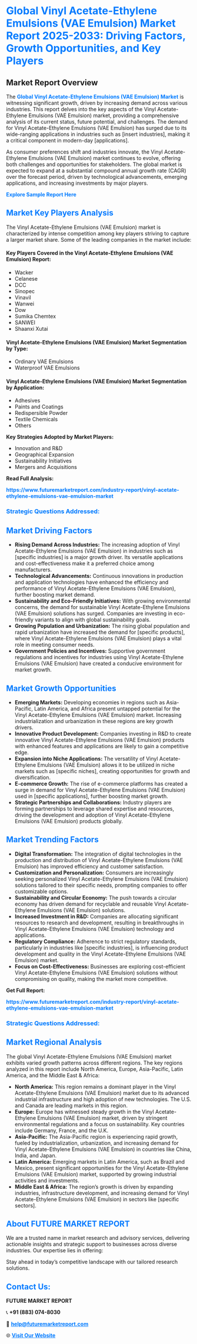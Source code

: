 <h1 style="color: #007BFF;">Global Vinyl Acetate-Ethylene Emulsions (VAE Emulsion) Market Report 2025-2033: Driving Factors, Growth Opportunities, and Key Players</h1>

<section id="overview">
<h2>Market Report Overview</h2>
<p>The <a href="https://www.futuremarketreport.com/industry-report/vinyl-acetate-ethylene-emulsions-vae-emulsion-market" style="color: #007BFF; text-decoration: none;"><strong>Global Vinyl Acetate-Ethylene Emulsions (VAE Emulsion) Market</strong></a> is witnessing significant growth, driven by increasing demand across various industries. This report delves into the key aspects of the Vinyl Acetate-Ethylene Emulsions (VAE Emulsion) market, providing a comprehensive analysis of its current status, future potential, and challenges. The demand for Vinyl Acetate-Ethylene Emulsions (VAE Emulsion) has surged due to its wide-ranging applications in industries such as [insert industries], making it a critical component in modern-day [applications].</p>
<p>As consumer preferences shift and industries innovate, the Vinyl Acetate-Ethylene Emulsions (VAE Emulsion) market continues to evolve, offering both challenges and opportunities for stakeholders. The global market is expected to expand at a substantial compound annual growth rate (CAGR) over the forecast period, driven by technological advancements, emerging applications, and increasing investments by major players.</p>
</section>

<section id="overview">
<p><a href="https://www.futuremarketreport.com/request-sample/reportId=105298" style="color: #007BFF; text-decoration: none;"><strong>Explore Sample Report Here</strong></a></p>
</section>

<section id="key-players">
<h2 style="color: #007BFF;">Market Key Players Analysis</h2>
<p>The Vinyl Acetate-Ethylene Emulsions (VAE Emulsion) market is characterized by intense competition among key players striving to capture a larger market share. Some of the leading companies in the market include:</p>
<h4>Key Players Covered in the Vinyl Acetate-Ethylene Emulsions (VAE Emulsion) Report:</h4>
<ul><li>Wacker</li><li>Celanese</li><li>DCC</li><li>Sinopec</li><li>Vinavil</li><li>Wanwei</li><li>Dow</li><li>Sumika Chemtex</li><li>SANWEI</li><li>Shaanxi Xutai</li></ul>
<h4>Vinyl Acetate-Ethylene Emulsions (VAE Emulsion) Market Segmentation by Type:</h4>
<ul><li>Ordinary VAE Emulsions</li><li>Waterproof VAE Emulsions</li></ul>

<h4>Vinyl Acetate-Ethylene Emulsions (VAE Emulsion) Market Segmentation by Application:</h4>
<ul><li>Adhesives</li><li>Paints and Coatings</li><li>Redispersible Powder</li><li>Textile Chemicals</li><li>Others</li></ul>
<p><strong>Key Strategies Adopted by Market Players:</strong></p>
<ul>
<li>Innovation and R&D</li>
<li>Geographical Expansion</li>
<li>Sustainability Initiatives</li>
<li>Mergers and Acquisitions</li>
</ul>
</section>

<section>
<p><strong>Read Full Analysis: </strong></p><a href="https://www.futuremarketreport.com/industry-report/vinyl-acetate-ethylene-emulsions-vae-emulsion-market" style="color: #007BFF; text-decoration: none;"><strong>https://www.futuremarketreport.com/industry-report/vinyl-acetate-ethylene-emulsions-vae-emulsion-market</strong></a>
<h3 style="color: #007BFF;">Strategic Questions Addressed:</h3>
</section>

<section id="driving-factors">
<h2 style="color: #007BFF;">Market Driving Factors</h2>
<ul>
<li><strong>Rising Demand Across Industries:</strong> The increasing adoption of Vinyl Acetate-Ethylene Emulsions (VAE Emulsion) in industries such as [specific industries] is a major growth driver. Its versatile applications and cost-effectiveness make it a preferred choice among manufacturers.</li>
<li><strong>Technological Advancements:</strong> Continuous innovations in production and application technologies have enhanced the efficiency and performance of Vinyl Acetate-Ethylene Emulsions (VAE Emulsion), further boosting market demand.</li>
<li><strong>Sustainability and Eco-Friendly Initiatives:</strong> With growing environmental concerns, the demand for sustainable Vinyl Acetate-Ethylene Emulsions (VAE Emulsion) solutions has surged. Companies are investing in eco-friendly variants to align with global sustainability goals.</li>
<li><strong>Growing Population and Urbanization:</strong> The rising global population and rapid urbanization have increased the demand for [specific products], where Vinyl Acetate-Ethylene Emulsions (VAE Emulsion) plays a vital role in meeting consumer needs.</li>
<li><strong>Government Policies and Incentives:</strong> Supportive government regulations and incentives for industries using Vinyl Acetate-Ethylene Emulsions (VAE Emulsion) have created a conducive environment for market growth.</li>
</ul>
</section>

<section id="growth-opportunities">
<h2 style="color: #007BFF;">Market Growth Opportunities</h2>
<ul>
<li><strong>Emerging Markets:</strong> Developing economies in regions such as Asia-Pacific, Latin America, and Africa present untapped potential for the Vinyl Acetate-Ethylene Emulsions (VAE Emulsion) market. Increasing industrialization and urbanization in these regions are key growth drivers.</li>
<li><strong>Innovative Product Development:</strong> Companies investing in R&D to create innovative Vinyl Acetate-Ethylene Emulsions (VAE Emulsion) products with enhanced features and applications are likely to gain a competitive edge.</li>
<li><strong>Expansion into Niche Applications:</strong> The versatility of Vinyl Acetate-Ethylene Emulsions (VAE Emulsion) allows it to be utilized in niche markets such as [specific niches], creating opportunities for growth and diversification.</li>
<li><strong>E-commerce Growth:</strong> The rise of e-commerce platforms has created a surge in demand for Vinyl Acetate-Ethylene Emulsions (VAE Emulsion) used in [specific applications], further boosting market growth.</li>
<li><strong>Strategic Partnerships and Collaborations:</strong> Industry players are forming partnerships to leverage shared expertise and resources, driving the development and adoption of Vinyl Acetate-Ethylene Emulsions (VAE Emulsion) products globally.</li>
</ul>
</section>

<section id="trending-factors">
<h2 style="color: #007BFF;">Market Trending Factors</h2>
<ul>
<li><strong>Digital Transformation:</strong> The integration of digital technologies in the production and distribution of Vinyl Acetate-Ethylene Emulsions (VAE Emulsion) has improved efficiency and customer satisfaction.</li>
<li><strong>Customization and Personalization:</strong> Consumers are increasingly seeking personalized Vinyl Acetate-Ethylene Emulsions (VAE Emulsion) solutions tailored to their specific needs, prompting companies to offer customizable options.</li>
<li><strong>Sustainability and Circular Economy:</strong> The push towards a circular economy has driven demand for recyclable and reusable Vinyl Acetate-Ethylene Emulsions (VAE Emulsion) solutions.</li>
<li><strong>Increased Investment in R&D:</strong> Companies are allocating significant resources to research and development, resulting in breakthroughs in Vinyl Acetate-Ethylene Emulsions (VAE Emulsion) technology and applications.</li>
<li><strong>Regulatory Compliance:</strong> Adherence to strict regulatory standards, particularly in industries like [specific industries], is influencing product development and quality in the Vinyl Acetate-Ethylene Emulsions (VAE Emulsion) market.</li>
<li><strong>Focus on Cost-Effectiveness:</strong> Businesses are exploring cost-efficient Vinyl Acetate-Ethylene Emulsions (VAE Emulsion) solutions without compromising on quality, making the market more competitive.</li>
</ul>
</section>

<section>
<p><strong>Get Full Report: </strong></p><a href="https://www.futuremarketreport.com/industry-report/vinyl-acetate-ethylene-emulsions-vae-emulsion-market" style="color: #007BFF; text-decoration: none;"><strong>https://www.futuremarketreport.com/industry-report/vinyl-acetate-ethylene-emulsions-vae-emulsion-market</strong></a>
<h3 style="color: #007BFF;">Strategic Questions Addressed:</h3>
</section>


<section id="regional-analysis">
<h2 style="color: #007BFF;">Market Regional Analysis</h2>
<p>The global Vinyl Acetate-Ethylene Emulsions (VAE Emulsion) market exhibits varied growth patterns across different regions. The key regions analyzed in this report include North America, Europe, Asia-Pacific, Latin America, and the Middle East & Africa:</p>
<ul>
<li><strong>North America:</strong> This region remains a dominant player in the Vinyl Acetate-Ethylene Emulsions (VAE Emulsion) market due to its advanced industrial infrastructure and high adoption of new technologies. The U.S. and Canada are leading markets in this region.</li>
<li><strong>Europe:</strong> Europe has witnessed steady growth in the Vinyl Acetate-Ethylene Emulsions (VAE Emulsion) market, driven by stringent environmental regulations and a focus on sustainability. Key countries include Germany, France, and the U.K.</li>
<li><strong>Asia-Pacific:</strong> The Asia-Pacific region is experiencing rapid growth, fueled by industrialization, urbanization, and increasing demand for Vinyl Acetate-Ethylene Emulsions (VAE Emulsion) in countries like China, India, and Japan.</li>
<li><strong>Latin America:</strong> Emerging markets in Latin America, such as Brazil and Mexico, present significant opportunities for the Vinyl Acetate-Ethylene Emulsions (VAE Emulsion) market, supported by growing industrial activities and investments.</li>
<li><strong>Middle East & Africa:</strong> The region’s growth is driven by expanding industries, infrastructure development, and increasing demand for Vinyl Acetate-Ethylene Emulsions (VAE Emulsion) in sectors like [specific sectors].</li>
</ul>
</section>

<footer>
<h2 style="color: #007BFF;">About FUTURE MARKET REPORT</h2>
<p>We are a trusted name in market research and advisory services, delivering actionable insights and strategic support to businesses across diverse industries. Our expertise lies in offering:</p>

<p>Stay ahead in today’s competitive landscape with our tailored research solutions.</p>

<h2 style="color: #007BFF;">Contact Us:</h2>
<p><strong>FUTURE MARKET REPORT</strong></p>
<p>📞 <strong>+91 (883) 074-8030</strong></p>
<p>📧 <strong><a href="mailto:help@futuremarketreport.com" style="color: #007BFF;">help@futuremarketreport.com</a></strong></p>
<p>🌐 <strong><a href="https://www.futuremarketreport.com/" style="color: #007BFF;">Visit Our Website</a></strong></p>
</footer>